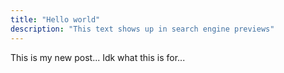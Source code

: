 ```yaml
---
title: "Hello world"
description: "This text shows up in search engine previews"
---
```


This is my new post... Idk what this is for...
